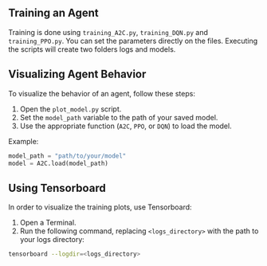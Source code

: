 ## Training an Agent
Training is done using `training_A2C.py`, `training_DQN.py` and `training_PPO.py`.
You can set the parameters directly on the files. Executing the scripts will create two folders logs and models.

## Visualizing Agent Behavior

To visualize the behavior of an agent, follow these steps:

1. Open the `plot_model.py` script.
2. Set the `model_path` variable to the path of your saved model.
3. Use the appropriate function (`A2C`, `PPO`, or `DQN`) to load the model.

Example:
```python
model_path = "path/to/your/model"
model = A2C.load(model_path)
```

## Using Tensorboard

In order to visualize the training plots, use Tensorboard:

1. Open a Terminal.
2. Run the following command, replacing `<logs_directory>` with the path to your logs directory:

```bash
tensorboard --logdir=<logs_directory>
```

